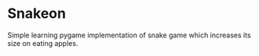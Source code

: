 # Snakeon
Simple learning pygame implementation of snake game which increases its size on eating apples.  
